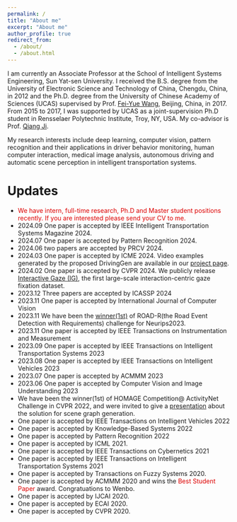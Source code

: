 ```yaml
---
permalink: /
title: "About me"
excerpt: "About me"
author_profile: true
redirect_from: 
  - /about/
  - /about.html
---
```


I am currently an Associate Professor at the School of Intelligent Systems Engineering, Sun Yat-sen University.
I received the B.S. degree from the University of Electronic Science and
Technology of China, Chengdu, China, in 2012 and the Ph.D. degree from the University of Chinese Academy of Sciences (UCAS) supervised by
Prof. [Fei-Yue Wang](http://people.ucas.ac.cn/~wangfeiyue?language=en), Beijing, China, in 2017. From 2015 to 2017, I was supported by UCAS as a joint-supervision Ph.D student in Rensselaer Polytechnic Institute, Troy, NY, USA. My
co-advisor is Prof. [Qiang Ji](https://www.ecse.rpi.edu/~qji/). 

My research interests include deep learning, computer vision, pattern recognition and their applications in driver behavior monitoring, human computer 
interaction, medical image analysis, autonomous driving and automatic scene perception in intelligent transportation systems.

Updates
=====
* <font color="#dd0000">We have intern, full-time research, Ph.D and Master student positions recently. If you are interested please send your CV to me.</font>
* 2024.09 One paper is accepted by IEEE Intelligent Transportation Systems Magazine 2024.
* 2024.07 One paper is accepted by Pattern Recognition 2024.
* 2024.06 two papers are accepted by PRCV 2024.
* 2024.03 One paper is accepted by ICME 2024. Video examples generated by the proposed DrivingGen are available in our [project page](https://gzp6688.github.io/DrivingGen).
* 2024.02 One paper is accepted by CVPR 2024. We publicly release [Interactive Gaze (IG)](https://yuchen2199.github.io/Interactive-Gaze/), the first large-scale interaction-centric gaze fixation dataset.
* 2023.12 Three papers are accepted by ICASSP 2024 
* 2023.11 One paper is accepted by International Journal of Computer Vision 
* 2023.11 We have been the [winner(1st)](https://sites.google.com/view/road-r/winners) of ROAD-R(the Road Event Detection with Requirements) challenge for Neurips2023.
* 2023.11 One paper is accepted by  IEEE Transactions on Instrumentation and Measurement 
* 2023.09 One paper is accepted by IEEE Transactions on Intelligent Transportation Systems 2023
* 2023.08 One paper is accepted by IEEE Transactions on Intelligent Vehicles 2023
* 2023.07 One paper is accepted by ACMMM 2023
* 2023.06 One paper is accepted by Computer Vision and Image Understanding 2023
* We have been the winner(1st) of HOMAGE Competition@ ActivityNet Challenge in CVPR 2022, and were invited to give a [presentation](https://www.youtube.com/watch?v=KK3SPK6iueE) about the solution for scene graph generation.
* One paper is accepted by IEEE Transactions on Intelligent Vehicles 2022
* One paper is accepted by Knowledge-Based Systems 2022
* One paper is accepted by Pattern Recognition 2022
* One paper is accepted by ICML 2021.
* One paper is accepted by IEEE Transactions on Cybernetics 2021
* One paper is accepted by IEEE Transactions on Intelligent Transportation Systems 2021
* One paper is accepted by Transactions on Fuzzy Systems 2020.
* One paper is accepted by ACMMM 2020 and wins the <font color="#dd0000">Best Student Paper</font> award. Congratuations to Wenbo.
* One paper is accepted by IJCAI 2020.
* One paper is accepted by ECAI 2020.
* One paper is accepted by CVPR 2020.


